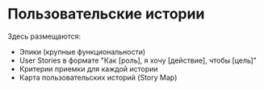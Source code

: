 # Пользовательские истории

Здесь размещаются:
- Эпики (крупные функциональности)
- User Stories в формате "Как [роль], я хочу [действие], чтобы [цель]"
- Критерии приемки для каждой истории
- Карта пользовательских историй (Story Map)
